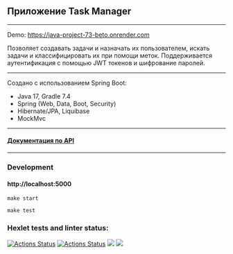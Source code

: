 ## Приложение Task Manager
***
Demo: https://java-project-73-beto.onrender.com 

Позволяет создавать задачи и назначать их пользователем, искать задачи и классифицировать их при помощи меток. Поддерживается аутентификация с помощью JWT токенов и шифрование паролей.
***
Создано с использованием Spring Boot:

* Java 17, Gradle 7.4
* Spring (Web, Data, Boot, Security)
* Hibernate/JPA, Liquibase
* MockMvc
***
####  [Документация по API](https://java-project-73-beto.onrender.com/swagger-ui/index.html?configUrl=/v3/api-docs/swagger-config#/)
***
### Development

#### http://localhost:5000
````
make start

make test
````
### Hexlet tests and linter status:
[![Actions Status](https://github.com/Alexandr-Kuzmin13/java-project-73/workflows/hexlet-check/badge.svg)](https://github.com/Alexandr-Kuzmin13/java-project-73/actions)
[![Actions Status](https://github.com/Alexandr-Kuzmin13/java-project-72/workflows/main/badge.svg)](https://github.com/Alexandr-Kuzmin13/java-project-73/actions)
<a href="https://codeclimate.com/github/Alexandr-Kuzmin13/java-project-73/maintainability"><img src="https://api.codeclimate.com/v1/badges/1afde8e88b43ec0c0dfe/maintainability" /></a>
<a href="https://codeclimate.com/github/Alexandr-Kuzmin13/java-project-73/test_coverage"><img src="https://api.codeclimate.com/v1/badges/1afde8e88b43ec0c0dfe/test_coverage" /></a>
